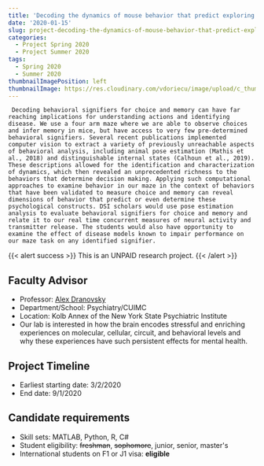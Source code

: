 ```yaml
---
title: 'Decoding the dynamics of mouse behavior that predict exploring and remembering.'
date: '2020-01-15'
slug: project-decoding-the-dynamics-of-mouse-behavior-that-predict-exploring-and-remembering
categories:
  - Project Spring 2020
  - Project Summer 2020
tags:
  - Spring 2020
  - Summer 2020
thumbnailImagePosition: left
thumbnailImage: https://res.cloudinary.com/vdoriecu/image/upload/c_thumb,w_200,g_face/v1579110178/construction_c6dqbd.png
---
```

     Decoding behavioral signifiers for choice and memory can have far reaching implications for understanding actions and identifying disease. We use a four arm maze where we are able to observe choices and infer memory in mice, but have access to very few pre-determined behavioral signifiers. Several recent publications implemented computer vision to extract a variety of previously unreachable aspects of behavioral analysis, including animal pose estimation (Mathis et al., 2018) and distinguishable internal states (Calhoun et al., 2019). These descriptions allowed for the identification and characterization of dynamics, which then revealed an unprecedented richness to the behaviors that determine decision making. Applying such computational approaches to examine behavior in our maze in the context of behaviors that have been validated to measure choice and memory can reveal dimensions of behavior that predict or even determine these psychological constructs. DSI scholars would use pose estimation analysis to evaluate behavioral signifiers for choice and memory and relate it to our real time concurrent measures of neural activity and transmitter release. The students would also have opportunity to examine the effect of disease models known to impair performance on our maze task on any identified signifier.

<!--more-->

{{< alert success >}}
This is an UNPAID research project.
{{< /alert >}}

## Faculty Advisor
+ Professor: [Alex Dranovsky](https://neuroscience.columbia.edu/profile/alexdranovsky)
+ Department/School: Psychiatry/CUIMC
+ Location: Kolb Annex of the New York State Psychiatric Institute
+ Our lab is interested in how the brain encodes stressful and enriching experiences on molecular, cellular, circuit, and behavioral levels and why these experiences have such persistent effects for mental health. 

## Project Timeline
+ Earliest starting date: 3/2/2020
+ End date: 9/1/2020

## Candidate requirements
+ Skill sets: MATLAB, Python, R, C#
+ Student eligibility: ~~freshman~~, ~~sophomore~~, junior, senior, master's
+ International students on F1 or J1 visa: **eligible**

